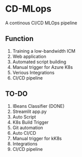 # CD-MLops
A continous CI/CD MLOps pipeline

## Function

1. Training a low-bandwidth ICM
2. Web application
3. Automated script building
4. Manual trigger for Azure K8s
5. Verious Integrations
6. CI/CD pipeline

## TO-DO

1. IBeans Classifier (DONE)
2. Streamlit app.py
3. Auto Script
4. K8s Build Trigger
5. Git automation
6. Auto CI/CD
4. Manual trigger for kK8s
5. Integrations
6. CI/CD pipeline

